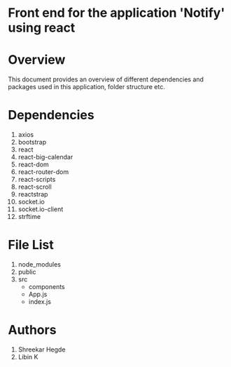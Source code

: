 # Front end for the application 'Notify' using react
# Overview 
This document provides an overview of different dependencies and packages used in this application, folder structure etc.
# Dependencies
1. axios
2. bootstrap
3. react
4. react-big-calendar
5. react-dom
6. react-router-dom
7. react-scripts
8. react-scroll
9. reactstrap
10. socket.io
11. socket.io-client
12. strftime

# File List
1. node_modules
2. public
3. src
      - components
      - App.js
      - index.js
# Authors
1. Shreekar Hegde
2. Libin K



